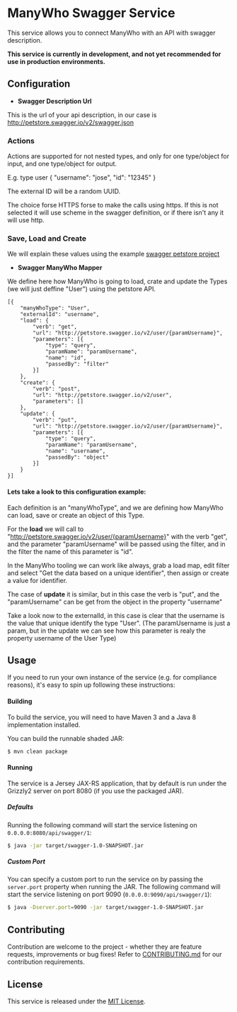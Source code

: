 ManyWho Swagger Service
=======================

This service allows you to connect ManyWho with an API with swagger description.

**This service is currently in development, and not yet recommended for use in production environments.**

## Configuration

 - **Swagger Description Url**

This is the url of your api description, in our case is http://petstore.swagger.io/v2/swagger.json

### Actions

Actions are supported for not nested types, and only for one type/object for input, and one type/object for output.

E.g. type user
{
    "username": "jose",
    "id": "12345"
}

The external ID will be a random UUID.

The choice forse HTTPS forse to make the calls using https. If this is not selected it will use scheme in the
swagger definition, or if there isn't any it will use http.

### Save, Load and Create

We will explain these values using the example [swagger petstore project](http://petstore.swagger.io)

 - **Swagger ManyWho Mapper**

We define here how ManyWho is going to load, crate and update the Types (we will just deffine "User") using the petstore API.

````
[{
    "manyWhoType": "User",
    "externalId": "username",
    "load": {
        "verb": "get",
        "url": "http://petstore.swagger.io/v2/user/{paramUsername}",
        "parameters": [{
            "type": "query",
            "paramName": "paramUsername",
            "name": "id",
            "passedBy": "filter"
        }]
    },
    "create": {
        "verb": "post",
        "url": "http://petstore.swagger.io/v2/user",
        "parameters": []
    },
    "update": {
        "verb": "put",
        "url": "http://petstore.swagger.io/v2/user/{paramUsername}",
        "parameters": [{
            "type": "query",
            "paramName": "paramUsername",
            "name": "username",
            "passedBy": "object"
        }]
    }
}]
````

#### Lets take a look to this configuration example:

Each definition is an "manyWhoType", and we are defining how ManyWho can load, save or create an object of this Type. 

For the **load** we will call to "http://petstore.swagger.io/v2/user/{paramUsername}" with the verb "get", and the parameter "paramUsername" will be passed using the filter, and in the filter the name of this parameter is "id".

In the ManyWho tooling we can work like always, grab a load map, edit filter and select "Get the data based on a unique identifier", then assign or create a value for identifier.

The case of **update** it is similar, but in this case the verb is "put", and the "paramUsername" can be get from the object in the property "username"

Take a look now to the externalId, in this case is clear that the username is the value that unique identify the type "User". 
(The paramUsername is just a param, but in the update we can see how this parameter is realy the property username of the User Type)


## Usage

If you need to run your own instance of the service (e.g. for compliance reasons), it's easy to spin up following these
instructions:

#### Building

To build the service, you will need to have Maven 3 and a Java 8 implementation installed.

You can build the runnable shaded JAR:

```bash
$ mvn clean package
```

#### Running

The service is a Jersey JAX-RS application, that by default is run under the Grizzly2 server on port 8080 (if you use 
the packaged JAR).

##### Defaults

Running the following command will start the service listening on `0.0.0.0:8080/api/swagger/1`:

```bash
$ java -jar target/swagger-1.0-SNAPSHOT.jar
```

##### Custom Port

You can specify a custom port to run the service on by passing the `server.port` property when running the JAR. The
following command will start the service listening on port 9090 (`0.0.0.0:9090/api/swagger/1`):

```bash
$ java -Dserver.port=9090 -jar target/swagger-1.0-SNAPSHOT.jar
```

## Contributing

Contribution are welcome to the project - whether they are feature requests, improvements or bug fixes! Refer to 
[CONTRIBUTING.md](CONTRIBUTING.md) for our contribution requirements.

## License

This service is released under the [MIT License](http://opensource.org/licenses/mit-license.php).
